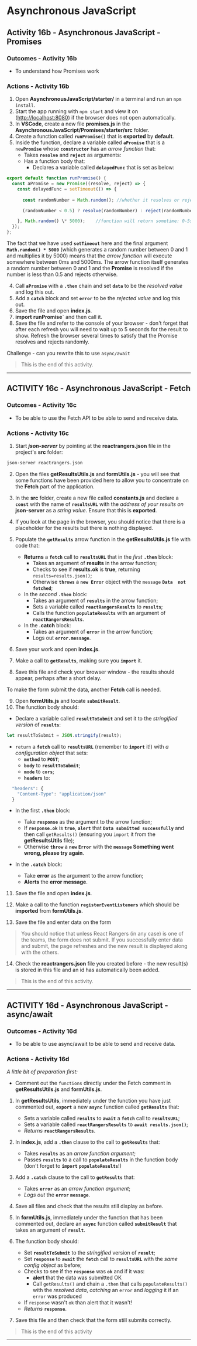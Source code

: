 # Asynchronous JavaScript

## Activity 16b - Asynchronous JavaScript - Promises

### Outcomes - Activity 16b

- To understand how Promises work

### Actions - Activity 16b

1. Open **AsynchronousJavaScript/starter/** in a terminal and run an `npm install`.
2. Start the app running with `npm start` and view it on (<http://localhost:8080>) if the browser does not open automatically.
3. In **VSCode**, create a new file **promises.js** in the **AsynchronousJavaScript/Promises/starter/src** folder.
4. Create a function called **`runPromise()`** that is **exported** by **default**.
5. Inside the function, declare a variable called **`aPromise`** that is a `new`**`Promise`** whose **`constructor`** has an *arrow function* that:
      - Takes **`resolve`** and **`reject`** as arguments:
      - Has a function body that:
        - Declares a variable called **`delayedFunc`** that is set as below:

```js
export default function runPromise() {
  const aPromise = new Promise((resolve, reject) => {
    const delayedFunc = setTimeout(() => {
      
      const randomNumber = Math.random(); //whether it resolves or rejects is unknown

      (randomNumber < 0.5) ? resolve(randomNumber) : reject(randomNumber);

    }, Math.random() \* 5000);    //function will return sometime: 0-5s
  });
};
```

The fact that we have used **`setTimeout`** here and the final argument **`Math.random() * 5000`** (which generates a random number between 0 and 1 and multiplies it by 5000) means that the *arrow function* will execute somewhere between 0ms and 5000ms. The arrow function itself generates a random number between 0 and 1 and the **Promise** is resolved if the number is less than 0.5 and rejects otherwise.

4. Call **`aPromise`** with a **`.then`** chain and set **`data`** to be the *resolved value* and log this out.
5. Add a **`catch`** block and set **`error`** to be the *rejected value* and log this out.
6. Save the file and open **index.js**.
7. **import** **runPromise`** and then call it.
8. Save the file and refer to the console of your browser - don\'t forget that after each refresh you will need to wait up to 5 seconds for the result to show. Refresh the browser several times to satisfy that the Promise resolves and rejects randomly.

Challenge - can you rewrite this to use `async/await`

>This is the end of this activity.

---

## ACTIVITY 16c - Asynchronous JavaScript - Fetch

### Outcomes - Activity 16c

- To be able to use the Fetch API to be able to send and receive data.

### Actions - Activity 16c

1. Start ***json-server*** by pointing at the **reactrangers.json** file in the project's **src** folder:

```sh
json-server reactrangers.json
```

2. Open the files **getResultsUtils.js** and **formUtils.js** - you will see that some functions have been provided here to allow you to concentrate on the **Fetch** part of the application.
3. In the **src** folder, create a new file called **constants.js** and declare a **`const`** with the name of **`resultsURL`** with the *address of your results on* **json-server** as a *string value*. Ensure that this is **exported**.
4. If you look at the page in the browser, you should notice that there is a placeholder for the results but there is nothing displayed.
5. Populate the **`getResults`** arrow function in the **getResultsUtils.js** file with code that:
    - **Returns** a **`fetch`** call to **`resultsURL`** that in the *first* **`.then`** block:
      - Takes an argument of **results** in the arrow function;
      - Checks to see if **results.ok** is **true**, returning `results=results.json()`;
      - Otherwise **`throws`** a **`new Error`** object with the `message` **`Data  not fetched`**;
    - In the *second* **`.then`** block:
      - Takes an argument of **`results`** in the arrow function;
      - Sets a variable called **`reactRangersResults`** to **`results`**;
      - Calls the function **`populateResults`** with an argument of
         **`reactRangersResults`**.
    - In the **.catch** block:
      - Takes an argument of **`error`** in the arrow function;
      - Logs out **`error.message`**.

6. Save your work and open **index.js**.

7. Make a call to **`getResults`**, making sure you **`import`** it.

8. Save this file and check your browser window - the results should
     appear, perhaps after a short delay.

To make the form submit the data, another **Fetch** call is needed.

9. Open **formUtils.js** and locate **`submitResult`**.
10. The function body should:

- Declare a variable called **`resultToSubmit`** and set it to the
         *stringified version* of **`results`**:

```js
let resultToSubmit = JSON.stringify(result);
```

- `return` a **`fetch`** call to **`resultsURL`** (remember to **`import`**
    it!) with *a configuration object* that sets:
  - **`method`** to **`POST`**;
  - **`body`** to **`resultToSubmit`**;
  - **`mode`** to **`cors`**;
  - **`headers`** to:

```js
  "headers": {
    "Content-Type": "application/json"
  }
```

- In the first **`.then`** block:
  - Take **`response`** as the argument to the arrow function;
  - If **`response.ok`** is **`true`**, **`alert`** that **`Data submitted successfully`** and then call `getResults()` (ensuring you `import` it from the **getResultsUtils** file);
  - Otherwise **`throw`** a **`new`** **`Error`** with the **`message` Something went wrong, please try again**.

- In the **`.catch`** block:
  - Take **error** as the argument to the arrow function;
  - **Alerts** the **error message**.

11. Save the file and open **index.js**.

12. Make a call to the function **`registerEventListeners`** which should be **imported** from **formUtils.js**.

13. Save the file and enter data on the form

> You should notice that unless React Rangers (in any case) is one of the teams, the form does not submit. If you successfully enter data and submit, the page refreshes and the new result is displayed along with the others.

14. Check the **reactrangers.json** file you created before - the new result(s) is stored in this file and an id has automatically been added.

>This is the end of this activity.

---

## ACTIVITY 16d -  Asynchronous JavaScript - async/await

### Outcomes - Activity 16d

- To be able to use async/await to be able to send and receive data.

### Actions - Activity 16d

*A little bit of preparation first:*

- Comment out the `functions` directly under the Fetch comment in **getResultsUtils.js** and **formUtils.js**.

1. In **getResultsUtils**, immediately under the function you have just commented out, **`export`** a new **`async`** function called **`getResults`** that:
    - Sets a variable called **`results`** to **`await`** a **`fetch`** call to **`resultsURL`**;
    - Sets a variable called **`reactRangersResults`** to **`await results.json()`**;
    - *Returns* **`reactRangersResults`**.

2. In **index.js**, add a **`.then`** clause to the call to
    **`getResults`** that:
    - Takes **`results`** as an *arrow function argument*;
    - Passes **`results`** to a call to **`populateResults`** in the function body (don\'t forget to **`import`** **`populateResults`**!)

3. Add a **`.catch`** clause to the call to **`getResults`** that:
    - Takes **`error`** as an *arrow function argument*;
    - *Logs out* the **`error`** **`message`**.

4. Save all files and check that the results still display as before.

5. In **formUtils.js**, immediately under the function that has been commented out, declare an **`async`** function called **`submitResult`** that takes an argument of **`result`**.
6. The function body should:
    - Set **`resultToSubmit`** to the *stringified* version of **`result`**;
    - Set **`response`** to **`await`** the **`fetch`** call to **`resultsURL`** with the *same config object* as before;
    - Checks to see if the **`response`** was **`ok`** and if it was:
      - **alert** that the data was submitted OK
      - Call `getResults()` and chain a `.then` that calls `populateResults()` with the *resolved data*, *catching* an `error` and *logging* it if an `error` was produced
    - If `response` wasn't `ok` than alert that it wasn't!
    - *Returns* **`response`**.

7. Save this file and then check that the form still submits correctly.

>This is the end of this activity

---
